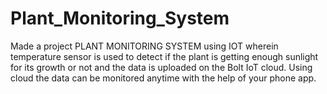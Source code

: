 # Plant_Monitoring_System
Made a project PLANT MONITORING SYSTEM using IOT wherein temperature sensor is used to detect if the plant is getting enough sunlight for its growth or not and the data is uploaded on the Bolt IoT cloud. Using cloud the data can be monitored anytime with the help of your phone app.
